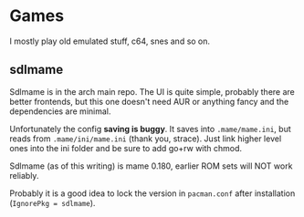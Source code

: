 Games
=====

I mostly play old emulated stuff, c64, snes and so on.

## sdlmame

Sdlmame is in the arch main repo.
The UI is quite simple, probably there are better frontends, but this one
doesn't need AUR or anything fancy and the dependencies are minimal.

Unfortunately the config __saving is buggy__. It saves into
`.mame/mame.ini`, but reads from `.mame/ini/mame.ini`
(thank you, strace). Just link higher level ones into the ini folder
and be sure to add go+rw with chmod.

Sdlmame (as of this writing) is mame 0.180, earlier ROM sets will NOT work reliably.

Probably it is a good idea to lock the version in `pacman.conf` after installation
(`IgnorePkg = sdlmame`).
